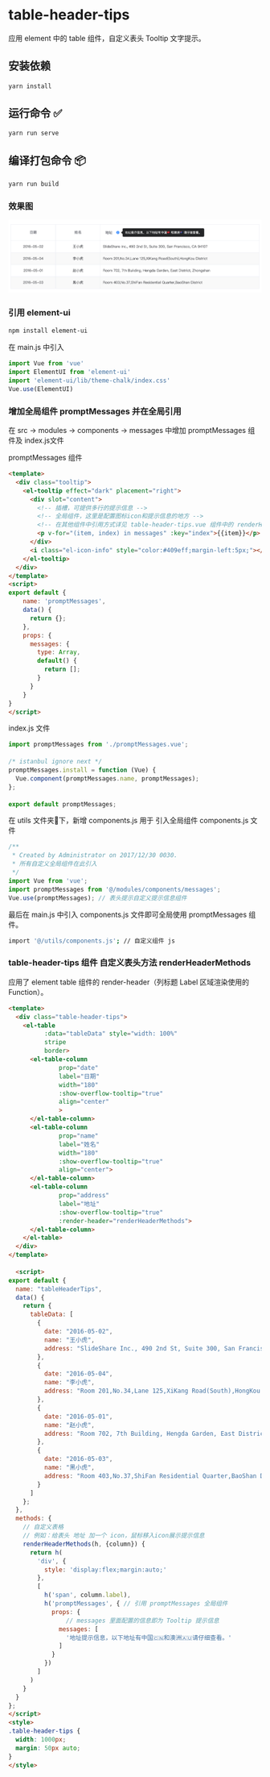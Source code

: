 # table-header-tips

应用 element 中的 table 组件，自定义表头 Tooltip 文字提示。

## 安装依赖 
``` bash
yarn install
```

## 运行命令 ✅
``` bash
yarn run serve
```

## 编译打包命令 📦
``` bash
yarn run build
```


### 效果图

![效果图](https://raw.githubusercontent.com/libing-cheer/table-header-tips/master/src/assets/tooltip.png)

### 引用 element-ui
``` bash
npm install element-ui
```
在 main.js 中引入
``` javascript
import Vue from 'vue'
import ElementUI from 'element-ui'
import 'element-ui/lib/theme-chalk/index.css'
Vue.use(ElementUI)
```

### 增加全局组件 promptMessages 并在全局引用

在 src -> modules -> components -> messages 中增加 promptMessages 组件及 index.js文件

promptMessages 组件
``` html
<template>
  <div class="tooltip">
    <el-tooltip effect="dark" placement="right"> 
      <div slot="content">
        <!-- 插槽，可提供多行的提示信息 -->
        <!-- 全局组件，这里是配置图标icon和提示信息的地方 -->
        <!-- 在其他组件中引用方式详见 table-header-tips.vue 组件中的 renderHeaderMethods 方法 -->
        <p v-for="(item, index) in messages" :key="index">{{item}}</p>
      </div>
      <i class="el-icon-info" style="color:#409eff;margin-left:5px;"></i>
    </el-tooltip>
  </div>
</template>
<script>
export default {
    name: 'promptMessages',
    data() {
      return {};
    },
    props: {
      messages: {
        type: Array,
        default() {
          return [];
        }
      }
    }
}
</script>
```

index.js 文件

``` javascript 
import promptMessages from './promptMessages.vue';

/* istanbul ignore next */
promptMessages.install = function (Vue) {
  Vue.component(promptMessages.name, promptMessages);
};

export default promptMessages;
```

在 utils 文件夹📁下，新增 components.js 用于 引入全局组件
components.js 文件

``` javascript 
/**
 * Created by Administrator on 2017/12/30 0030.
 * 所有自定义全局组件在此引入
 */
import Vue from 'vue';
import promptMessages from '@/modules/components/messages';
Vue.use(promptMessages); // 表头提示自定义提示信息组件
```
最后在 main.js 中引入 components.js 文件即可全局使用 promptMessages 组件。
``` bash 
import '@/utils/components.js'; // 自定义组件 js
```

### table-header-tips 组件 自定义表头方法 renderHeaderMethods

应用了 element table 组件的 render-header（列标题 Label 区域渲染使用的 Function）。

``` html
<template>
  <div class="table-header-tips"> 
    <el-table 
          :data="tableData" style="width: 100%" 
          stripe
          border>
      <el-table-column 
              prop="date" 
              label="日期" 
              width="180"
              :show-overflow-tooltip="true"
              align="center"
              >
      </el-table-column>
      <el-table-column 
              prop="name" 
              label="姓名" 
              width="180"
              :show-overflow-tooltip="true"
              align="center">
      </el-table-column>
      <el-table-column 
              prop="address" 
              label="地址"
              :show-overflow-tooltip="true"
              :render-header="renderHeaderMethods">
      </el-table-column>
    </el-table>
  </div>
</template>

  <script>
export default {
  name: "tableHeaderTips",
  data() {
    return {
      tableData: [
        {
          date: "2016-05-02",
          name: "王小虎",
          address: "SlideShare Inc., 490 2nd St, Suite 300, San Francisco, CA 94107"
        },
        {
          date: "2016-05-04",
          name: "李小虎",
          address: "Room 201,No.34,Lane 125,XiKang Road(South),HongKou District"
        },
        {
          date: "2016-05-01",
          name: "赵小虎",
          address: "Room 702, 7th Building, Hengda Garden, East District, Zhongshan"
        },
        {
          date: "2016-05-03",
          name: "黑小虎",
          address: "Room 403,No.37,ShiFan Residential Quarter,BaoShan District"
        }
      ]
    };
  },
  methods: {
    // 自定义表格
    // 例如：给表头 地址 加一个 icon，鼠标移入icon展示提示信息
    renderHeaderMethods(h, {column}) {
      return h(
        'div', {
          style: 'display:flex;margin:auto;'
        },
        [
          h('span', column.label),
          h('promptMessages', { // 引用 promptMessages 全局组件
            props: {
                // messages 里面配置的信息即为 Tooltip 提示信息
              messages: [
                '地址提示信息，以下地址有中国🇨🇳和澳洲🇦🇺请仔细查看。'
              ]
            }
          })
        ]
      )
    }
  }
};
</script>
<style>
.table-header-tips {
  width: 1000px;
  margin: 50px auto;
}
</style>
```

